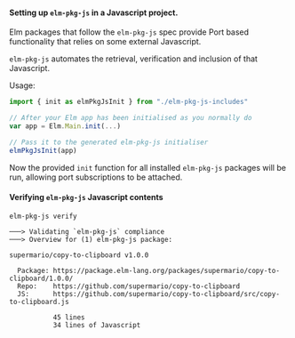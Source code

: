 
#### Setting up `elm-pkg-js` in a Javascript project.

Elm packages that follow the `elm-pkg-js` spec provide Port based functionality that relies on some external Javascript.

`elm-pkg-js` automates the retrieval, verification and inclusion of that Javascript.

Usage:

```javascript
import { init as elmPkgJsInit } from "./elm-pkg-js-includes"

// After your Elm app has been initialised as you normally do
var app = Elm.Main.init(...)

// Pass it to the generated elm-pkg-js initialiser
elmPkgJsInit(app)
```

Now the provided `init` function for all installed `elm-pkg-js` packages will be run, allowing port subscriptions to be attached.


#### Verifying `elm-pkg-js` Javascript contents

```
elm-pkg-js verify

───> Validating `elm-pkg-js` compliance
───> Overview for (1) elm-pkg-js package:

supermario/copy-to-clipboard v1.0.0

  Package: https://package.elm-lang.org/packages/supermario/copy-to-clipboard/1.0.0/
  Repo:    https://github.com/supermario/copy-to-clipboard
  JS:      https://github.com/supermario/copy-to-clipboard/src/copy-to-clipboard.js

           45 lines
           34 lines of Javascript

```
